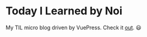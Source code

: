# Today I Learned by Noi

My TIL micro blog driven by VuePress. Check it [out](https://noinarisak.github.io/til/). :smiley:
